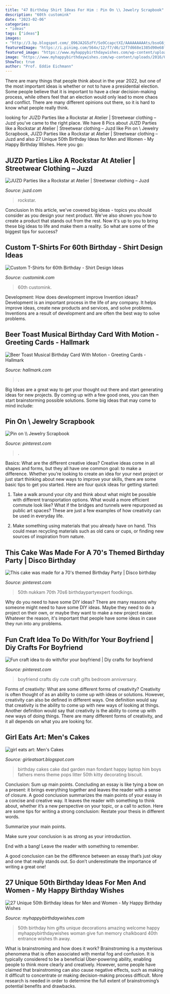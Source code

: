 ```yaml
---
title: "47 Birthday Shirt Ideas For Him : Pin On \\ Jewelry Scrapbook"
description: "60th customink"
date: "2023-02-06"
categories:
- "ideas"
tags: ["ideas"]
images:
- "http://3.bp.blogspot.com/_O96JA2G5zFY/So9CcapctXI/AAAAAAAAAts/bsoG6j-YPKA/s400/DSC_0469.jpg"
featuredImage: "https://i.pinimg.com/564x/12/f7/d6/12f7d668e1385d90e68ff621f7cf35c1.jpg"
featured_image: "https://www.myhappybirthdaywishes.com/wp-content/uploads/2016/03/Welcome-Chalkboard-50th-Birthday-Ideas.jpg"
image: "https://www.myhappybirthdaywishes.com/wp-content/uploads/2016/03/Welcome-Chalkboard-50th-Birthday-Ideas.jpg"
ShowToc: true
author: "Prof. Eddie Eichmann"
---
```



There are many things that people think about in the year 2022, but one of the most important ideas is whether or not to have a presidential election. Some people believe that it is important to have a clear decision-making process, while others feel that an election would only lead to more chaos and conflict. There are many different opinions out there, so it is hard to know what people really think.

	

		
looking for JUZD Parties like a Rockstar at Atelier | Streetwear clothing – Juzd you've came to the right place. We have 8 Pics about JUZD Parties like a Rockstar at Atelier | Streetwear clothing – Juzd like Pin on \\ Jewelry Scrapbook, JUZD Parties like a Rockstar at Atelier | Streetwear clothing – Juzd and also 27 Unique 50th Birthday Ideas for Men and Women - My Happy Birthday Wishes. Here you go:
		
    
## JUZD Parties Like A Rockstar At Atelier | Streetwear Clothing – Juzd

<img loading=lazy src="http://3.bp.blogspot.com/_O96JA2G5zFY/So9CcapctXI/AAAAAAAAAts/bsoG6j-YPKA/s400/DSC_0469.jpg" onerror="this.onerror=null;this.src='https://tse2.mm.bing.net/th?id=OIP.AKUmTW1WTYDFAUm6WA4XJwAAAA&amp;pid=15.1';" alt="JUZD Parties like a Rockstar at Atelier | Streetwear clothing – Juzd">

_Source: juzd.com_

>rockstar. 

	

Conclusion
In this article, we've covered big ideas - topics you should consider as you design your next product. We've also shown you how to create a product that stands out from the rest. Now it's up to you to bring these big ideas to life and make them a reality. So what are some of the biggest tips for success?

    
## Custom T-Shirts For 60th Birthday - Shirt Design Ideas

<img loading=lazy src="https://s3.amazonaws.com/customink-iotw-east-prod/images/22641/original/iotw_bday1.jpg?1425368078" onerror="this.onerror=null;this.src='https://tse3.mm.bing.net/th?id=OIP.lUwQLzEBSWWQytyYXOQ70wEgDZ&amp;pid=15.1';" alt="Custom T-Shirts for 60th Birthday - Shirt Design Ideas">

_Source: customink.com_

>60th customink. 

	

Development: How does development improve Invention ideas?
Development is an important process in the life of any company. It helps improve ideas, create new products and services, and solve problems. Inventions are a result of development and are often the best way to solve problems.

    
## Beer Toast Musical Birthday Card With Motion - Greeting Cards - Hallmark

<img loading=lazy src="https://www.hallmark.com/dw/image/v2/AALB_PRD/on/demandware.static/-/Sites-hallmark-master/default/dwd2a1770d/images/finished-goods/Beer-Musical-Birthday-Card-With-Motion_899ARH1420_04.jpg?sw=1920" onerror="this.onerror=null;this.src='https://tse2.mm.bing.net/th?id=OIP.hZLC-Wj-xHgfZLVW1x4cOwHaHa&amp;pid=15.1';" alt="Beer Toast Musical Birthday Card With Motion - Greeting Cards - Hallmark">

_Source: hallmark.com_

>. 

	

Big Ideas are a great way to get your thought out there and start generating ideas for new projects. By coming up with a few good ones, you can then start brainstorming possible solutions. Some big ideas that may come to mind include: 

    
## Pin On \\ Jewelry Scrapbook

<img loading=lazy src="https://i.pinimg.com/736x/f7/72/61/f7726158c0f41e175f93d967f8fb8281.jpg" onerror="this.onerror=null;this.src='https://tse4.mm.bing.net/th?id=OIP.jDEzLTzUVeIL6M41EsE9RAHaF4&amp;pid=15.1';" alt="Pin on \\ Jewelry Scrapbook">

_Source: pinterest.com_

>. 

	

Basics: What are the different creative ideas?
Creative ideas come in all shapes and forms, but they all have one common goal: to make a difference. Whether you’re looking to create an idea for your next project or just start thinking about new ways to improve your skills, there are some basic tips to get you started. Here are four quick ideas for getting started:
1. Take a walk around your city and think about what might be possible with different transportation options. What would a more efficient commute look like? What if the bridges and tunnels were repurposed as public art spaces? These are just a few examples of how creativity can be used in everyday life.

2. Make something using materials that you already have on hand. This could mean recycling materials such as old cans or cups, or finding new sources of inspiration from nature.

    
## This Cake Was Made For A 70&#039;s Themed Birthday Party | Disco Birthday

<img loading=lazy src="https://i.pinimg.com/564x/12/f7/d6/12f7d668e1385d90e68ff621f7cf35c1.jpg" onerror="this.onerror=null;this.src='https://tse3.mm.bing.net/th?id=OIP.XhPE02RQSOqqtA-7UsP99wHaJ4&amp;pid=15.1';" alt="This cake was made for a 70&#039;s themed Birthday Party | Disco birthday">

_Source: pinterest.com_

>50th nukkam 70th 70s6 birthdaypartyexpert foodkings. 

	

Why do you need to have some DIY ideas?
There are many reasons why someone might need to have some DIY ideas. Maybe they need to do a project on their own, or maybe they want to make a new project easier. Whatever the reason, it's important that people have some ideas in case they run into any problems.

    
## Fun Craft Idea To Do With/for Your Boyfriend | Diy Crafts For Boyfriend

<img loading=lazy src="https://i.pinimg.com/736x/09/8e/7a/098e7ae6aabf9c91d76555abf1c68817--boyfriend-ideas-your-boyfriend.jpg" onerror="this.onerror=null;this.src='https://tse1.mm.bing.net/th?id=OIP.xwiq8f8mxvBAaDUKzM1rwQHaHa&amp;pid=15.1';" alt="Fun craft idea to do with/for your boyfriend | Diy crafts for boyfriend">

_Source: pinterest.com_

>boyfriend crafts diy cute craft gifts bedroom anniversary. 

	

Forms of creativity: What are some different forms of creativity?
Creativity is often thought of as an ability to come up with ideas or solutions. However, creativity can also be defined in different ways. One definition would say that creativity is the ability to come up with new ways of looking at things. Another definition would say that creativity is the ability to come up with new ways of doing things. There are many different forms of creativity, and it all depends on what you are looking for.

    
## Girl Eats Art: Men&#039;s Cakes

<img loading=lazy src="http://2.bp.blogspot.com/_ynylua3JbLM/TOZkS6Z8IPI/AAAAAAAAAGE/PAFdD8hDzxk/s1600/sandy%2526cakes+032.jpg" onerror="this.onerror=null;this.src='https://tse3.mm.bing.net/th?id=OIP.aAu2e2k_XYLmZjuWuK31AgHaJ4&amp;pid=15.1';" alt="girl eats art: Men&#039;s Cakes">

_Source: girleatsart.blogspot.com_

>birthday cakes cake dad garden man fondant happy laptop him boys fathers mens theme pops litter 50th kitty decorating biscuit. 

	

Conclusion: Sum up main points.
Concluding an essay is like tying a bow on a present: it brings everything together and leaves the reader with a sense of closure. A good conclusion summarizes the main points of your essay in a concise and creative way. It leaves the reader with something to think about, whether it’s a new perspective on your topic, or a call to action. Here are some tips for writing a strong conclusion:
 Restate your thesis in different words.

Summarize your main points.

Make sure your conclusion is as strong as your introduction.

End with a bang! Leave the reader with something to remember.

A good conclusion can be the difference between an essay that’s just okay and one that really stands out. So don’t underestimate the importance of writing a great one!

    
## 27 Unique 50th Birthday Ideas For Men And Women - My Happy Birthday Wishes

<img loading=lazy src="https://www.myhappybirthdaywishes.com/wp-content/uploads/2016/03/Welcome-Chalkboard-50th-Birthday-Ideas.jpg" onerror="this.onerror=null;this.src='https://tse2.mm.bing.net/th?id=OIP.OacuGSmDo4E4zZmtY_zUTgHaJ4&amp;pid=15.1';" alt="27 Unique 50th Birthday Ideas for Men and Women - My Happy Birthday Wishes">

_Source: myhappybirthdaywishes.com_

>50th birthday him gifts unique decorations amazing welcome happy myhappybirthdaywishes woman give fun memory chalkboard 40th entrance wishes th away. 

	

What is brainstroming and how does it work?
Brainstroming is a mysterious phenomena that is often associated with mental fog and confusion. It is typically considered to be a beneficial Über-powering ability, enabling people to think more clearly and creatively. However, some people have claimed that brainstroming can also cause negative effects, such as making it difficult to concentrate or making decision-making process difficult. More research is needed in order to determine the full extent of brainstroming’s potential benefits and drawbacks.

